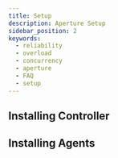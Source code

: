 ```yaml
---
title: Setup
description: Aperture Setup
sidebar_position: 2
keywords:
  - reliability
  - overload
  - concurrency
  - aperture
  - FAQ
  - setup
---
```


## Installing Controller

## Installing Agents
